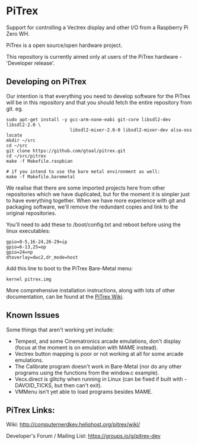 # PiTrex

Support for controlling a Vectrex display and other I/O from a Raspberry Pi Zero WH.

PiTrex is a open source/open hardware project.

This repository is currently aimed only at users of the PiTrex hardware - 'Developer release'.

## Developing on PiTrex

Our intention is that everything you need to develop software for the PiTrex will be in this
repository and that you should fetch the entire repository from git. eg.

    sudo apt-get install -y gcc-arm-none-eabi git-core libsdl2-dev libsdl2-2.0 \
                            libsdl2-mixer-2.0-0 libsdl2-mixer-dev alsa-oss locate
    mkdir ~/src
    cd ~/src
    git clone https://github.com/gtoal/pitrex.git
    cd ~/src/pitrex
    make -f Makefile.raspbian

    # if you intend to use the bare metal environment as well:
    make -f Makefile.baremetal

We realise that there are some imported projects here from other repositories which we have
duplicated, but for the moment it is simpler just to have everything together.  When we have
more experience with git and packaging software, we'll remove the redundant copies and link
to the original repositories.

You'll need to add these to /boot/config.txt and reboot before using the linux executables:

    gpio=0-5,16-24,26-29=ip
    gpio=6-13,25=op
    gpio=24=np
    dtoverlay=dwc2,dr_mode=host

Add this line to boot to the PiTrex Bare-Metal menu:

    kernel pitrex.img

More comprehensive installation instructions, along with lots of other documentation, can be
found at the [PiTrex Wiki](http://computernerdkev.heliohost.org/pitrex/wiki/).

## Known Issues

Some things that aren't working yet include:

* Tempest, and some Cinematronics arcade emulations, don't display (focus at the moment is on emulation with MAME instead).
* Vectrex button mapping is poor or not working at all for some arcade emulations.
* The Calibrate program doesn't work in Bare-Metal (nor do any other programs using the functions from the window.c example).
* Vecx.direct is glitchy when running in Linux (can be fixed if built with -DAVOID_TICKS, but then can't exit).
* VMMenu isn't yet able to load programs besides MAME.

## PiTrex Links:

Wiki: http://computernerdkev.heliohost.org/pitrex/wiki/

Developer's Forum / Mailing List: https://groups.io/g/pitrex-dev

